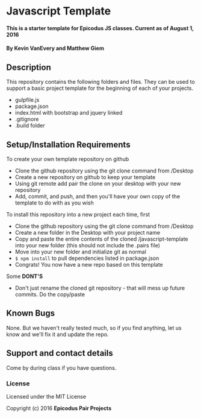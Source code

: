 # Javascript Template

#### This is a starter template for Epicodus JS classes. Current as of August 1, 2016

#### By Kevin VanEvery and Matthew Giem

## Description

This repository contains the following folders and files.  They can be used to support a basic project template for the beginning of each of your projects.

* gulpfile.js
* package.json
* index.html with bootstrap and jquery linked
* .gitignore
* .build folder

## Setup/Installation Requirements

To create your own template repository on github

* Clone the github repository using the git clone command from /Desktop
* Create a new repository on github to keep your template
* Using git remote add pair the clone on your desktop with your new repository
* Add, commit, and push, and then you'll have your own copy of the template to do with as you wish

To install this repository into a new project each time, first

* Clone the github repository using the git clone command from /Desktop
* Create a new folder in the Desktop with your project name
* Copy and paste the entire contents of the cloned /javascript-template into your new folder (this should not include the .pairs file)
* Move into your new folder and initialize git as normal
* ``` $ npm install ``` to pull dependencies listed in package.json
* Congrats! You now have a new repo based on this template

Some **DONT'S**

* Don't just rename the cloned git repository - that will mess up future commits.  Do the copy/paste

## Known Bugs

None.  But we haven't really tested much, so if you find anything, let us know and we'll fix it and update the repo.  

## Support and contact details

Come by during class if you have questions.

### License

Licensed under the MIT License

Copyright (c) 2016 **Epicodus Pair Projects**
